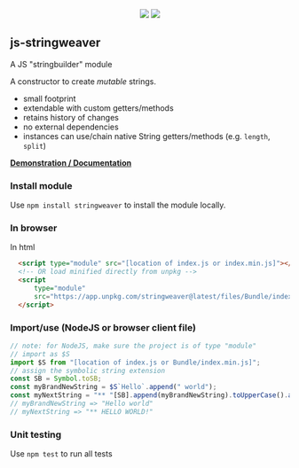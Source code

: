 <div align="center">
  <a href="https://bundlephobia.com/package/stringweaver" rel="nofollow">
  <img src="https://badgen.net/bundlephobia/min/stringweaver"></a>
  <a target="_blank" href="https://www.npmjs.com/package/stringweaver"><img src="https://img.shields.io/npm/v/stringweaver.svg?labelColor=cb3837&logo=npm&color=dcfdd9"></a>
</div>


## js-stringweaver

A JS "stringbuilder" module

A constructor to create *mutable* strings.

- small footprint
- extendable with custom getters/methods
- retains history of changes
- no external dependencies
- instances can use/chain native String getters/methods (e.g. `length`, `split`)

**<a target="_blank" href="https://kooiinc.github.io/js-stringweaver/Examples">Demonstration / Documentation</a>**

### Install module
Use `npm install stringweaver` to install the module locally.

### In browser
In html
```html
  <script type="module" src="[location of index.js or index.min.js]"></script>
  <!-- OR load minified directly from unpkg -->
  <script 
      type="module"
      src="https://app.unpkg.com/stringweaver@latest/files/Bundle/index.min.js">
  </script>
```
### Import/use (NodeJS or browser client file)
```javascript
// note: for NodeJS, make sure the project is of type "module"
// import as $S
import $S from "[location of index.js or Bundle/index.min.js]";
// assign the symbolic string extension
const SB = Symbol.toSB;
const myBrandNewString = $S`Hello`.append(" world");
const myNextString = "** "[SB].append(myBrandNewString).toUpperCase().append(`!`);
// myBrandNewString => "Hello world"
// myNextString => "** HELLO WORLD!"
```

### Unit testing
Use `npm test` to run all tests
